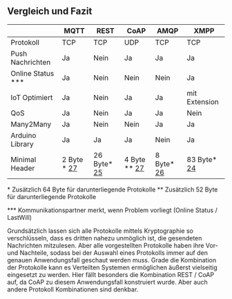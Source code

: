 ## Vergleich und Fazit
|  | MQTT | REST | CoAP | AMQP | XMPP |
| ------------- | ------------- | ------------- |  ------------- | ------------- | ------------- |
| Protokoll | TCP | TCP | UDP | TCP | TCP |
| Push Nachrichten | Ja | Nein | Ja | Ja| Ja |
| Online Status \*\*\*| Ja | Nein | Nein |  Nein | Ja |
| IoT Optimiert | Ja | Nein | Ja | Ja | mit Extension |
| QoS | Ja | Nein | Ja | Ja | Nein |
| Many2Many | Ja | Nein | Nein | Ja | Ja |
| Arduino Library | Ja | Ja | Ja | Nein | Ja |
| Minimal Header | 2 Byte * [27](Quellen.md) | 26 Byte* [25](Quellen.md) | 4 Byte ** [27](Quellen.md) | 8 Byte* [26](Quellen.md) | 83 Byte* [24](Quellen.md) | 

\* Zusätzlich 64 Byte für darunterliegende Protokolle
\** Zusätzlich 52 Byte für darunterliegende Protokolle

\*\*\* Kommunikationspartner merkt, wenn Problem vorliegt (Online Status / LastWill)





Grundsätzlich lassen sich alle Protokolle mittels Kryptographie so verschlüsseln, dass es dritten nahezu unmöglich ist, die gesendeten Nachrichten mitzulesen. Aber alle vorgestellten Protokolle haben ihre Vor- und Nachteile, sodass bei der Auswahl eines Protokolls immer auf den genauen Anwendungsfall geschaut werden muss. Grade die Kombination der Protokolle kann es Verteilten Systemen ermöglichen äußerst vielseitig eingesetzt zu werden. Hier fällt besonders die Kombination REST / CoAP auf, da CoAP zu diesem Anwendungsfall konstruiert wurde. Aber auch andere Protokoll Kombinationen sind denkbar.
